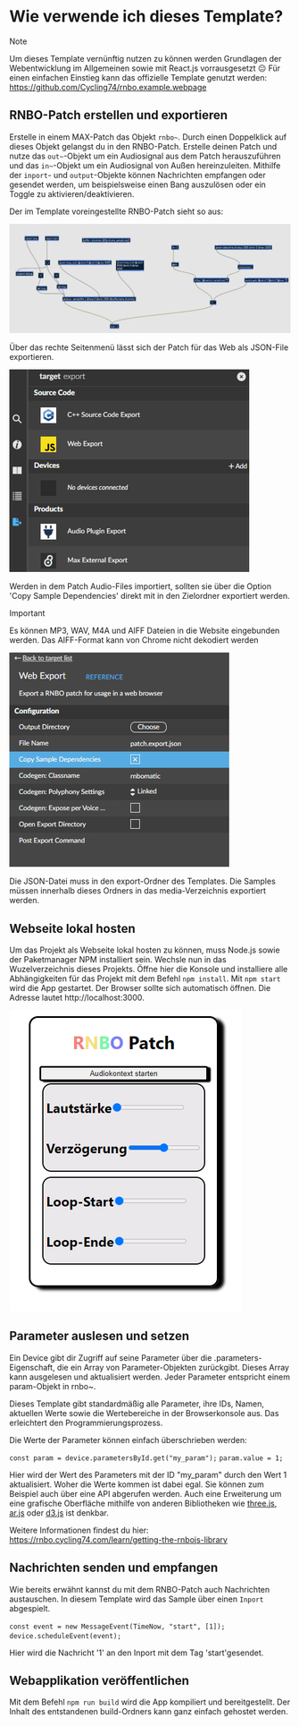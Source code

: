# Wie verwende ich dieses Template?

> [!NOTE]
> Um dieses Template vernünftig nutzen zu können werden Grundlagen der Webentwicklung im Allgemeinen sowie mit React.js vorrausgesetzt :neutral_face:
> Für einen einfachen Einstieg kann das offizielle Template genutzt werden:
> https://github.com/Cycling74/rnbo.example.webpage

## RNBO-Patch erstellen und exportieren

Erstelle in einem MAX-Patch das Objekt `rnbo~`. 
Durch einen Doppelklick auf dieses Objekt gelangst du in den RNBO-Patch.
Erstelle deinen Patch und nutze das `out~`-Objekt um ein Audiosignal aus dem Patch herauszuführen und das `in~`-Objekt um ein Audiosignal von Außen hereinzuleiten.
Mithilfe der `inport`- und `output`-Objekte können Nachrichten empfangen oder gesendet werden, um beispielsweise einen Bang auszulösen oder ein Toggle zu aktivieren/deaktivieren.

Der im Template voreingestellte RNBO-Patch sieht so aus:

![Beispielhafter RNBO-Patch](img/RNBOPatch.png)

Über das rechte Seitenmenü lässt sich der Patch für das Web als JSON-File exportieren.

![Web Export](img/WebExport.png)

Werden in dem Patch Audio-Files importiert, sollten sie über die Option 'Copy Sample Dependencies' direkt mit in den Zielordner exportiert werden.

> [!IMPORTANT]
> Es können MP3, WAV, M4A und AIFF Dateien in die Website eingebunden werden. Das AIFF-Format kann von Chrome nicht dekodiert werden

![Audiofiles exportieren](img/sampleDependencies.png)

Die JSON-Datei muss in den export-Ordner des Templates. Die Samples müssen innerhalb dieses Ordners in das media-Verzeichnis exportiert werden.

## Webseite lokal hosten

Um das Projekt als Webseite lokal hosten zu können, muss Node.js sowie der Paketmanager NPM installiert sein. Wechsle nun in das Wuzelverzeichnis dieses Projekts.
Öffne hier die Konsole und installiere alle Abhängigkeiten für das Projekt mit dem Befehl `npm install`. 
Mit `npm start` wird die App gestartet. Der Browser sollte sich automatisch öffnen. Die Adresse lautet http://localhost:3000.

![Bild der laufenden Applikation im Browser](img/Website.png)

## Parameter auslesen und setzen

Ein Device gibt dir Zugriff auf seine Parameter über die .parameters-Eigenschaft, die ein Array von Parameter-Objekten zurückgibt.
Dieses Array kann ausgelesen und aktualisiert werden.
Jeder Parameter entspricht einem param-Objekt in rnbo~.

Dieses Template gibt standardmäßig alle Parameter, ihre IDs, Namen, aktuellen Werte sowie die Wertebereiche in der Browserkonsole aus.
Das erleichtert den Programmierungsprozess.

Die Werte der Parameter können einfach überschrieben werden:

`const param = device.parametersById.get("my_param");`
`param.value = 1;`

Hier wird der Wert des Parameters mit der ID "my_param" durch den Wert 1 aktualisiert. Woher die Werte kommen ist dabei
egal. Sie können zum Beispiel auch über eine API abgerufen werden.
Auch eine Erweiterung um eine grafische Oberfläche mithilfe von anderen Bibliotheken wie [three.js](https://threejs.org/), [ar.js](https://ar-js-org.github.io/AR.js-Docs/) oder [d3.js](https://d3js.org/) ist denkbar.

Weitere Informationen findest du hier: https://rnbo.cycling74.com/learn/getting-the-rnbojs-library

## Nachrichten senden und empfangen

Wie bereits erwähnt kannst du mit dem RNBO-Patch auch Nachrichten austauschen. In diesem Template wird das Sample über einen `Inport` abgespielt.

`const event = new MessageEvent(TimeNow, "start", [1]);`
`device.scheduleEvent(event);`

Hier wird die Nachricht '1' an den Inport mit dem Tag 'start'gesendet.

## Webapplikation veröffentlichen

Mit dem Befehl `npm run build` wird die App kompiliert und bereitgestellt. Der Inhalt des entstandenen build-Ordners kann ganz einfach gehostet werden.
